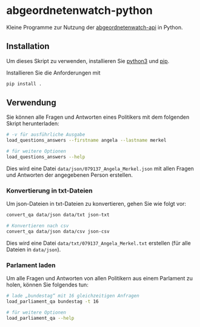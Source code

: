 # abgeordnetenwatch-python

Kleine Programme zur Nutzung der [abgeordnetenwatch-api](https://www.abgeordnetenwatch.de/) in Python.

## Installation

Um dieses Skript zu verwenden, installieren Sie [python3](https://www.python.org/) und [pip](https://packaging.python.org/en/latest/tutorials/installing-packages/).

Installieren Sie die Anforderungen mit
```sh
pip install .
```

## Verwendung

Sie können alle Fragen und Antworten eines Politikers mit dem folgenden Skript herunterladen:

```sh
# -v für ausführliche Ausgabe
load_questions_answers --firstname angela --lastname merkel

# für weitere Optionen
load_questions_answers --help
```

Dies wird eine Datei `data/json/079137_Angela_Merkel.json` mit allen Fragen und Antworten der angegebenen Person erstellen.

### Konvertierung in txt-Dateien
Um json-Dateien in txt-Dateien zu konvertieren, gehen Sie wie folgt vor:

```sh
convert_qa data/json data/txt json-txt

# Konvertieren nach csv
convert_qa data/json data/csv json-csv
```

Dies wird eine Datei `data/txt/079137_Angela_Merkel.txt` erstellen (für alle Dateien in `data/json`).

### Parlament laden
Um alle Fragen und Antworten von allen Politikern aus einem Parlament zu holen, können Sie folgendes tun:
```sh
# lade „bundestag“ mit 16 gleichzeitigen Anfragen
load_parliament_qa bundestag -t 16

# für weitere Optionen
load_parliament_qa --help
```

